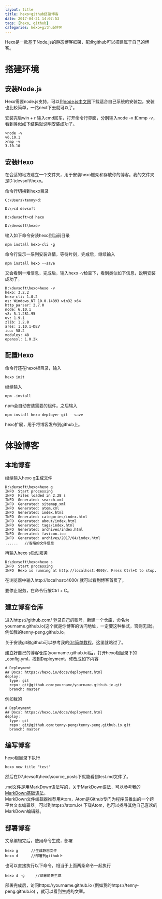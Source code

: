 ```yaml
---
layout: title
title: hexo+github搭建博客
date: 2017-04-21 14:07:53
tags: [hexo, github]
categories: hexo+github博客
---
```


Hexo是一款基于Node.js的静态博客框架，配合github可以搭建属于自己的博客。

# 搭建环境

## 安装Node.js
Hexo需要node.js支持，可以到[node.js中文网](http://nodejs.cn/download/)下载适合自己系统的安装包。安装也比较简单，一路next下去就可以了。

安装完后win + r 输入cmd回车，打开命令行界面，分别输入node -v 和nmp -v，看到类似如下结果就说明安装成功了。
```
>node -v
v6.10.1
>nmp -v
3.10.10
```

## 安装Hexo
在合适的地方建立一个文件夹，用于安装hexo框架和存放你的博客。我的文件夹是D:\devsoft\hexo。

命令行切换到hexo目录
```
C:\Users\tenny>d:

D:\>cd devsoft

D:\devsoft>cd hexo

D:\devsoft\hexo>
```
输入如下命令安装hexo到当前目录
```
npm install hexo-cli -g
```
命令行显示一系列安装详情，等待片刻，完成后，继续输入
```
npm install hexo --save
```
又会看到一堆信息，完成后，输入hexo -v检查下，看到类似如下信息，说明安装成功了。
```
D:\devsoft\hexo>hexo -v
hexo: 3.2.2
hexo-cli: 1.0.2
os: Windows_NT 10.0.14393 win32 x64
http_parser: 2.7.0
node: 6.10.1
v8: 5.1.281.95
uv: 1.9.1
zlib: 1.2.8
ares: 1.10.1-DEV
icu: 58.2
modules: 48
openssl: 1.0.2k
```

## 配置Hexo
命令行还在hexo根目录，输入
```
hexo init
```
继续输入
```
npm -install
```
npm会自动安装需要的组件。之后输入
```
npm install hexo-deployer-git --save
```
hexo扩展，用于将博客发布到github上。

# 体验博客

## 本地博客
继续输入hexo g生成文件
```
D:\devsoft\hexo>hexo g
INFO  Start processing
INFO  Files loaded in 2.28 s
INFO  Generated: search.xml
INFO  Generated: sitemap.xml
INFO  Generated: atom.xml
INFO  Generated: index.html
INFO  Generated: categories/index.html
INFO  Generated: about/index.html
INFO  Generated: tags/index.html
INFO  Generated: archives/index.html
INFO  Generated: favicon.ico
INFO  Generated: archives/2017/04/index.html
......   //省略的文件信息
```
再输入hexo s启动服务
```   
D:\devsoft\hexo>hexo s
INFO  Start processing
INFO  Hexo is running at http://localhost:4000/. Press Ctrl+C to stop.
```
在浏览器中输入http://localhost:4000/ 就可以看到博客首页了。

要停止服务，在命令行按Ctrl + C。

## 建立博客仓库
进入https://github.com/ 登录自己的账号，新建一个仓库，命名为yourname.github.io(这个就是你博客的访问地址，一定要这种格式，否则无效)。例如我的tenny-peng.github.io。

关于安装git和github可以参考我的[Git简单教程](../../03/Git简单教程/index.html)，这里就略过了。

建立好自己的博客仓库(yourname.github.io)后，打开hexo根目录下的_config.yml，找到Deployment，修改成如下内容
```
# Deployment
## Docs: https://hexo.io/docs/deployment.html
deploy:
  type: git
  repo: git@github.com:yourname/yourname.github.io.git
  branch: master
```
例如我的
```
# Deployment
## Docs: https://hexo.io/docs/deployment.html
deploy:
  type: git
  repo: git@github.com:tenny-peng/tenny-peng.github.io.git
  branch: master
```

## 编写博客
hexo根目录下执行
```
hexo new title "test"
```
然后在D:\devsoft\hexo\source\_posts下就能看到test.md文件了。

.md文件是用MarkDown语法写的，关于MarkDown语法，可以参考我的[MarkDown基础语法](../../03/MarkDown基础语法/index.html)。  
MarkDown文件编辑器推荐用Atom，Atom是Github专门为程序员推出的一个跨平台文本编辑器。可以到https://atom.io/ 下载Atom，也可以找寻其他自己喜欢的MarkDown编辑器。

## 部署博客
文章编辑完后，使用命令生成，部署
```
hexo g      //生成静态文件
hexo d      //部署到github上
```
也可以直接执行以下命令，相当于上面两条命令一起执行
```
hexo d -g     //部署前先生成
```
部署完成后，访问https://yourname.github.io (例如我的https://tenny-peng.github.io) ，就可以看到生成的文章。
